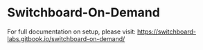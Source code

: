 # Switchboard-On-Demand

For full documentation on setup, please visit: https://switchboard-labs.gitbook.io/switchboard-on-demand/
